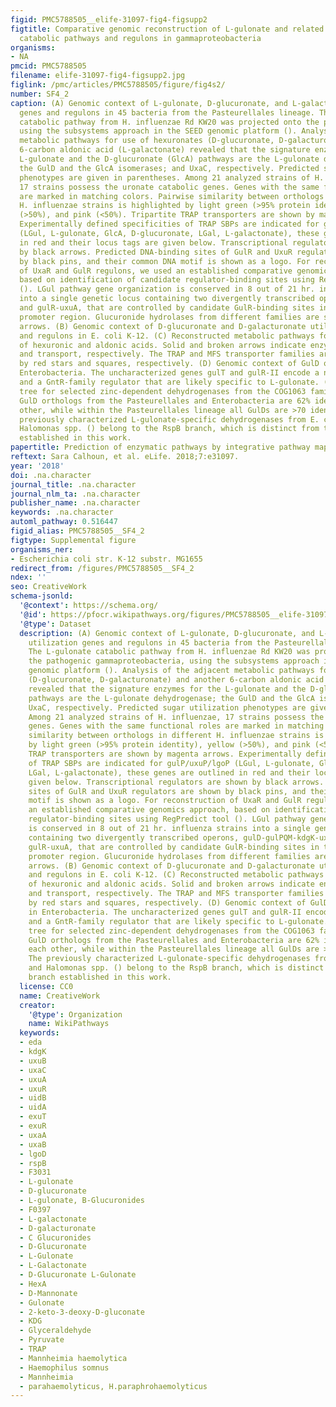 ```yaml
---
figid: PMC5788505__elife-31097-fig4-figsupp2
figtitle: Comparative genomic reconstruction of L-gulonate and related uronic acid
  catabolic pathways and regulons in gammaproteobacteria
organisms:
- NA
pmcid: PMC5788505
filename: elife-31097-fig4-figsupp2.jpg
figlink: /pmc/articles/PMC5788505/figure/fig4s2/
number: SF4_2
caption: (A) Genomic context of L-gulonate, D-glucuronate, and L-galactonate utilization
  genes and regulons in 45 bacteria from the Pasteurellales lineage. The L-gulonate
  catabolic pathway from H. influenzae Rd KW20 was projected onto the pathogenic gammaproteobacteria,
  using the subsystems approach in the SEED genomic platform (). Analysis of the adjacent
  metabolic pathways for use of hexuronates (D-glucuronate, D-galacturonate) and another
  6-carbon aldonic acid (L-galactonate) revealed that the signature enzymes for the
  L-gulonate and the D-glucuronate (GlcA) pathways are the L-gulonate dehydrogenase;
  the GulD and the GlcA isomerases; and UxaC, respectively. Predicted sugar utilization
  phenotypes are given in parentheses. Among 21 analyzed strains of H. influenzae,
  17 strains possess the uronate catabolic genes. Genes with the same functional roles
  are marked in matching colors. Pairwise similarity between orthologs in different
  H. influenzae strains is highlighted by light green (>95% protein identity), yellow
  (>50%), and pink (<50%). Tripartite TRAP transporters are shown by magenta arrows.
  Experimentally defined specificities of TRAP SBPs are indicated for gulP/uxuP/lgoP
  (LGul, L-gulonate, GlcA, D-glucuronate, LGal, L-galactonate), these genes are outlined
  in red and their locus tags are given below. Transcriptional regulators are shown
  by black arrows. Predicted DNA-binding sites of GulR and UxuR regulators are shown
  by black pins, and their common DNA motif is shown as a logo. For reconstruction
  of UxaR and GulR regulons, we used an established comparative genomics approach,
  based on identification of candidate regulator-binding sites using RegPredict tool
  (). LGul pathway gene organization is conserved in 8 out of 21 hr. influenza strains
  into a single genetic locus containing two divergently transcribed operons, gulD-gulPQM-kdgK-uxuB-kdgA
  and gulR-uxuA, that are controlled by candidate GulR-binding sites in their common
  promoter region. Glucuronide hydrolases from different families are shown by white
  arrows. (B) Genomic context of D-glucuronate and D-galacturonate utilization genes
  and regulons in E. coli K-12. (C) Reconstructed metabolic pathways for utilization
  of hexuronic and aldonic acids. Solid and broken arrows indicate enzymatic reactions
  and transport, respectively. The TRAP and MFS transporter families are indicated
  by red stars and squares, respectively. (D) Genomic context of GulD orthologs in
  Enterobacteria. The uncharacterized genes gulT and gulR-II encode a novel MFS-transporter
  and a GntR-family regulator that are likely specific to L-gulonate. (E) Phylogenetic
  tree for selected zinc-dependent dehydrogenases from the COG1063 family. The analyzed
  GulD orthologs from the Pasteurellales and Enterobacteria are 62% identical to each
  other, while within the Pasteurellales lineage all GulDs are >70 identical. The
  previously characterized L-gulonate-specific dehydrogenases from E. coli K-12 and
  Halomonas spp. () belong to the RspB branch, which is distinct from the GulD branch
  established in this work.
papertitle: Prediction of enzymatic pathways by integrative pathway mapping.
reftext: Sara Calhoun, et al. eLife. 2018;7:e31097.
year: '2018'
doi: .na.character
journal_title: .na.character
journal_nlm_ta: .na.character
publisher_name: .na.character
keywords: .na.character
automl_pathway: 0.516447
figid_alias: PMC5788505__SF4_2
figtype: Supplemental figure
organisms_ner:
- Escherichia coli str. K-12 substr. MG1655
redirect_from: /figures/PMC5788505__SF4_2
ndex: ''
seo: CreativeWork
schema-jsonld:
  '@context': https://schema.org/
  '@id': https://pfocr.wikipathways.org/figures/PMC5788505__elife-31097-fig4-figsupp2.html
  '@type': Dataset
  description: (A) Genomic context of L-gulonate, D-glucuronate, and L-galactonate
    utilization genes and regulons in 45 bacteria from the Pasteurellales lineage.
    The L-gulonate catabolic pathway from H. influenzae Rd KW20 was projected onto
    the pathogenic gammaproteobacteria, using the subsystems approach in the SEED
    genomic platform (). Analysis of the adjacent metabolic pathways for use of hexuronates
    (D-glucuronate, D-galacturonate) and another 6-carbon aldonic acid (L-galactonate)
    revealed that the signature enzymes for the L-gulonate and the D-glucuronate (GlcA)
    pathways are the L-gulonate dehydrogenase; the GulD and the GlcA isomerases; and
    UxaC, respectively. Predicted sugar utilization phenotypes are given in parentheses.
    Among 21 analyzed strains of H. influenzae, 17 strains possess the uronate catabolic
    genes. Genes with the same functional roles are marked in matching colors. Pairwise
    similarity between orthologs in different H. influenzae strains is highlighted
    by light green (>95% protein identity), yellow (>50%), and pink (<50%). Tripartite
    TRAP transporters are shown by magenta arrows. Experimentally defined specificities
    of TRAP SBPs are indicated for gulP/uxuP/lgoP (LGul, L-gulonate, GlcA, D-glucuronate,
    LGal, L-galactonate), these genes are outlined in red and their locus tags are
    given below. Transcriptional regulators are shown by black arrows. Predicted DNA-binding
    sites of GulR and UxuR regulators are shown by black pins, and their common DNA
    motif is shown as a logo. For reconstruction of UxaR and GulR regulons, we used
    an established comparative genomics approach, based on identification of candidate
    regulator-binding sites using RegPredict tool (). LGul pathway gene organization
    is conserved in 8 out of 21 hr. influenza strains into a single genetic locus
    containing two divergently transcribed operons, gulD-gulPQM-kdgK-uxuB-kdgA and
    gulR-uxuA, that are controlled by candidate GulR-binding sites in their common
    promoter region. Glucuronide hydrolases from different families are shown by white
    arrows. (B) Genomic context of D-glucuronate and D-galacturonate utilization genes
    and regulons in E. coli K-12. (C) Reconstructed metabolic pathways for utilization
    of hexuronic and aldonic acids. Solid and broken arrows indicate enzymatic reactions
    and transport, respectively. The TRAP and MFS transporter families are indicated
    by red stars and squares, respectively. (D) Genomic context of GulD orthologs
    in Enterobacteria. The uncharacterized genes gulT and gulR-II encode a novel MFS-transporter
    and a GntR-family regulator that are likely specific to L-gulonate. (E) Phylogenetic
    tree for selected zinc-dependent dehydrogenases from the COG1063 family. The analyzed
    GulD orthologs from the Pasteurellales and Enterobacteria are 62% identical to
    each other, while within the Pasteurellales lineage all GulDs are >70 identical.
    The previously characterized L-gulonate-specific dehydrogenases from E. coli K-12
    and Halomonas spp. () belong to the RspB branch, which is distinct from the GulD
    branch established in this work.
  license: CC0
  name: CreativeWork
  creator:
    '@type': Organization
    name: WikiPathways
  keywords:
  - eda
  - kdgK
  - uxuB
  - uxaC
  - uxuA
  - uxuR
  - uidB
  - uidA
  - exuT
  - exuR
  - uxaA
  - uxaB
  - lgoD
  - rspB
  - F3031
  - L-gulonate
  - D-glucuronate
  - L-gulonate, B-Glucuronides
  - F0397
  - L-galactonate
  - D-galacturonate
  - C Glucuronides
  - D-Glucuronate
  - L-Gulonate
  - L-Galactonate
  - D-Glucuronate L-Gulonate
  - HexA
  - D-Mannonate
  - Gulonate
  - 2-keto-3-deoxy-D-gluconate
  - KDG
  - Glyceraldehyde
  - Pyruvate
  - TRAP
  - Mannheimia haemolytica
  - Haemophilus somnus
  - Mannheimia
  - parahaemolyticus, H.paraphrohaemolyticus
---
```

